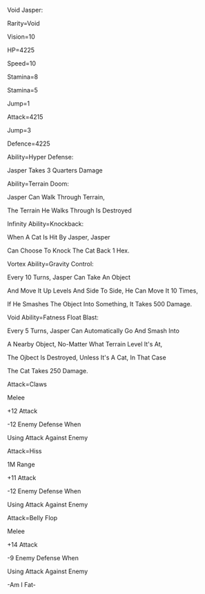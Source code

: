 Void Jasper:

Rarity=Void

Vision=10

HP=4225

Speed=10

Stamina=8

Stamina=5

Jump=1

Attack=4215

Jump=3

Defence=4225

Ability=Hyper Defense:

Jasper Takes 3 Quarters Damage

Ability=Terrain Doom:

Jasper Can Walk Through Terrain,

The Terrain He Walks Through Is Destroyed

Infinity Ability=Knockback:

When A Cat Is Hit By Jasper, Jasper

Can Choose To Knock The Cat Back 1 Hex.

Vortex Ability=Gravity Control:

Every 10 Turns, Jasper Can Take An Object

And Move It Up Levels And Side To Side, He Can Move It 10 Times,

If He Smashes The Object Into Something, It Takes 500 Damage.

Void Ability=Fatness Float Blast:

Every 5 Turns, Jasper Can Automatically Go And Smash Into

A Nearby Object, No-Matter What Terrain Level It's At,

The Ojbect Is Destroyed, Unless It's A Cat, In That Case

The Cat Takes 250 Damage.

Attack=Claws

Melee

+12 Attack

-12 Enemy Defense When 

Using Attack Against Enemy

Attack=Hiss

1M Range

+11 Attack

-12 Enemy Defense When

Using Attack Against Enemy

Attack=Belly Flop

Melee

+14 Attack

-9 Enemy Defense When 

Using Attack Against Enemy

-Am I Fat-
